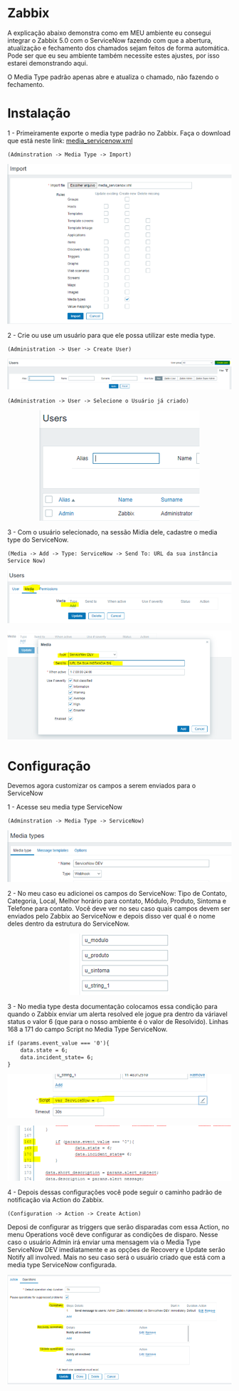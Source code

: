 # Zabbix
A explicação abaixo demonstra como em MEU ambiente eu consegui integrar o Zabbix 5.0 com o ServiceNow fazendo com que a abertura, atualização e fechamento dos chamados sejam feitos de forma automática. Pode ser que eu seu ambiente também necessite estes ajustes, por isso estarei demonstrando aqui.

O Media Type padrão apenas abre e atualiza o chamado, não fazendo o fechamento.

# Instalação

1 - Primeiramente exporte o media type padrão no Zabbix. Faça o download que está neste link: <a href="media_servicenow.xml">media_servicenow.xml</a>
	
    (Adminstration -> Media Type -> Import)
    
<p align="center">
	<img src="images/ZabbixSN1.0.0.PNG">
</p>
    
    
2 - Crie ou use um usuário para que ele possa utilizar este media type.

    (Administration -> User -> Create User)
    
<p align="center">
	<img src="images/ZabbixSN1.1.PNG">
</p>

    (Administration -> User -> Selecione o Usuário já criado)
    
<p align="center">
	<img src="images/ZabbixSN1.2.PNG">
</p>
    
3 - Com o usuário selecionado, na sessão Midia dele, cadastre o media type do ServiceNow.

    (Media -> Add -> Type: ServiceNow -> Send To: URL da sua instância Service Now)
    
<p align="center">
	<img src="images/ZabbixSN1.3.PNG">
</p>

<p align="center">
	<img src="images/ZabbixSN1.4.PNG">
</p>
    

# Configuração

Devemos agora customizar os campos a serem enviados para o ServiceNow

1 - Acesse seu media type ServiceNow

    (Adminstration -> Media Type -> ServiceNow)
    
<p align="center">
	<img src="images/ZabbixSN1.5.PNG">
</p>
    
2 - No meu caso eu adicionei os campos do ServiceNow: Tipo de Contato, Categoria, Local, Melhor horário para contato, Módulo, Produto, Sintoma e Telefone para contato.
Você deve ver no seu caso quais campos devem ser enviados pelo Zabbix ao ServiceNow e depois disso ver qual é o nome deles dentro da estrutura do ServiceNow.

<p align="center">
	<img src="images/ZabbixSN1.6.PNG">
</p>

3 - No media type desta documentação colocamos essa condição para quando o Zabbix enviar um alerta resolved ele jogue pra dentro da váriavel status o valor 6 (que para o nosso ambiente é o valor de Resolvido). Linhas 168 a 171 do campo Script no Media Type ServiceNow.

	if (params.event_value === '0'){
		data.state = 6;
		data.incident_state= 6;
	}
	
<p align="center">
	<img src="images/ZabbixSN1.7.PNG">
</p>

<p align="center">
	<img src="images/ZabbixSN1.8.PNG">
</p>

4 - Depois dessas configurações você pode seguir o caminho padrão de notificação via Action do Zabbix.

    (Configuration -> Action -> Create Action)
    
Deposi de configurar as triggers que serão disparadas com essa Action, no menu Operations você deve configurar as condições de disparo. Nesse caso o usuário Admin irá enviar uma mensagem via o Media Type ServiceNow DEV imediatamente e as opções de Recovery e Update serão Notify all involved. Mais no seu caso será o usuário criado que está com a media type ServiceNow configurada.
    
<p align="center">
	<img src="images/ZabbixSN1.9.PNG">
</p>
